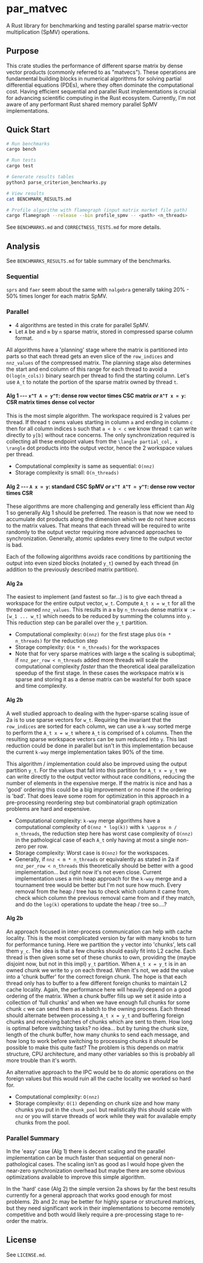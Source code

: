 # par_matvec

A Rust library for benchmarking and testing parallel sparse matrix-vector multiplication (SpMV) operations.

## Purpose

This crate studies the performance of different sparse matrix by dense vector products (commonly referred to as "matvecs"). These operations are fundamental building blocks in numerical algorithms for solving partial differential equations (PDEs), where they often dominate the computational cost. Having efficient sequential and parallel Rust implementations is crucial for advancing scientific computing in the Rust ecosystem. Currently, I'm not aware of any performant Rust shared memory parallel SpMV implementations.

## Quick Start

```bash
# Run benchmarks
cargo bench

# Run tests
cargo test

# Generate results tables
python3 parse_criterion_benchmarks.py

# View results
cat BENCHMARK_RESULTS.md

# Profile algorithm with flamegraph (input matrix market file path)
cargo flamegraph --release --bin profile_spmv -- <path> <n_threads>
```

See `BENCHMARKS.md` and `CORRECTNESS_TESTS.md` for more details.

## Analysis

See `BENCHMARKS_RESULTS.md` for table summary of the benchmarks. 

### Sequential

`sprs` and `faer` seem about the same with `nalgebra` generally taking 20% - 50% times longer for each matrix SpMV. 

### Parallel

 - 4 algorithms are tested in this crate for parallel SpMV. 
 - Let `A` be and `m` by `n` sparse matrix, stored in compressed sparse column format.

All algorithms have a 'planning' stage where the matrix is partitioned into parts so that each thread gets an even slice of the `row_indices` and `nnz_values` of the compressed matrix. The planning stage also determines the start and end column of this range for each thread to avoid a `O(log(n_cols))` binary search per thread to find the starting column. Let's use `A_t` to notate the portion of the sparse matrix owned by thread `t`.

#### Alg 1 --- `x^T A = y^T`: dense row vector times CSC matrix *or* `A^T x = y`: CSR matrix times dense col vector

This is the most simple algorithm. The workspace required is 2 values per thread. If thread `t` owns values starting in column `a` and ending in column `c` then for all column indices `b` such that `a < b < c` we know thread `t` can write directly to `y[b]` without race concerns. The only synchronization required is collecting all these endpoint values from the `\langle partial_col, x \rangle` dot products into the output vector, hence the 2 workspace values per thread.

 - Computational complexity is same as sequential: `O(nnz)`
 - Storage complexity is small: `O(n_threads)`

#### Alg 2 --- `A x = y`: standard CSC SpMV *or* `x^T A^T = y^T`: dense row vector times CSR

These algorithms are more challenging and generally less efficient than Alg 1 so generally Alg 1 should be preferred. The reason is that now we need to accumulate dot products along the dimension which we do not have access to the matrix values. That means that each thread will be required to write randomly to the output vector requiring more advanced approaches to synchronization. Generally, atomic updates every time to the output vector is bad.

Each of the following algorithms avoids race conditions by partitioning the output into even sized blocks (notated `y_t`) owned by each thread (in addition to the previously described matrix partition).

#### Alg 2a

The easiest to implement (and fastest so far...) is to give each thread a workspace for the entire output vector, `w_t`. Compute `A_t x = w_t` for all the thread owned `nnz_values`. This results in a `m` by `n_threads` dense matrix `W := [w_1 ... w_t]` which needs to be reduced by summing the columns into `y`. This reduction step can be parallel over the `y_t` partition.

 - Computational complexity: `O(nnz)` for the first stage plus `O(m * n_threads)` for the reduction step
 - Storage complexity: `O(m * n_threads)` for the workspaces
 - Note that for very sparse matrices with large `m` the scaling is suboptimal; if `nnz_per_row < n_threads` added more threads will scale the computational complexity *faster* than the theoretical ideal parallelization speedup of the first stage. In these cases the workspace matrix `W` is sparse and storing it as a dense matrix can be wasteful for both space and time complexity.

#### Alg 2b

A well studied approach to dealing with the hyper-sparse scaling issue of 2a is to use sparse vectors for `w_t`. Requiring the invariant that the `row_indices` are sorted for each column, we can use a `k-way` sorted merge to perform the `A_t x = w_t` where `A_t` is comprised of `k` columns. Then the resulting sparse workspace vectors can be sum reduced into `y`. This last reduction could be done in parallel but isn't in this implementation because the current `k-way` merge implementation takes 90% of the time.

This algorithm / implementation could also be improved using the output partition `y_t`. For the values that fall into this partition for `A_t x = y_t` we can write directly to the output vector without race conditions, reducing the number of elements in the expensive merge. If the matrix is nice and has a 'good' ordering this could be a big improvement or no none if the ordering is 'bad'. That does leave some room for optimization in this approach in a pre-processing reordering step but combinatorial graph optimization problems are hard and expensive.

 - Computational complexity: `k-way` merge algorithms have a computational complexity of `O(nnz * log(k))` with `k \approx n / n_threads`, the reduction step here has worst case complexity of `O(nnz)` in the pathological case of each `A_t` only having at most a single non-zero per row. 
 - Storage complexity: Worst case is `O(nnz)` for the workspaces.
 - Generally, if `nnz < m * n_threads` or equivalently as stated in 2a if `nnz_per_row < n_threads` this theoretically should be better with a good implementation... but right now it's not even close. Current implementation uses a min heap approach for the `k-way` merge and a tournament tree would be better but I'm not sure how much. Every removal from the heap / tree has to check which column it came from, check which column the previous removal came from and if they match, and do the `log(k)` operations to update the heap / tree so....?

#### Alg 2b

An approach focused in inter-process communication can help with cache locality. This is the most complicated version by far with many knobs to turn for performance tuning. Here we partition the `y` vector into 'chunks', lets call them `y_c`. The idea is that a few chunks should easily fit into L2 cache. Each thread is then given some set of these chunks to own, providing the (maybe disjoint now, but not in this impl) `y_t` partition. When `A_t x = y_t` is in an owned chunk we write to `y` on each thread. When it's not, we add the value into a 'chunk buffer' for the correct foreign chunk. The hope is that each thread only has to buffer to a few different foreign chunks to maintain L2 cache locality. Again, the performance here will heavily depend on a good ordering of the matrix. When a chunk buffer fills up we set it aside into a collection of 'full chunks' and when we have enough full chunks for some chunk `c` we can send them as a batch to the owning process. Each thread should alternate between processing `A_t x = y_t` and buffering foreign chunks and receiving batches of chunks which are sent to them. How long is optimal before switching tasks? no idea... but by tuning the chunk size, length of the chunk buffer, how many chunks to send each message, and how long to work before switching to processing chunks it *should* be possible to make this quite fast? The problem is this depends on matrix structure, CPU architecture, and many other variables so this is probably all more trouble than it's worth.

An alternative approach to the IPC would be to do atomic operations on the foreign values but this would ruin all the cache locality we worked so hard for.

 - Computational complexity: `O(nnz)`
 - Storage complexity: `O(1)` depending on chunk size and how many chunks you put in the `chunk_pool` but realistically this should scale with `nnz` or you will starve threads of work while they wait for available empty chunks from the pool.

### Parallel Summary 

In the 'easy' case (Alg 1) there is decent scaling and the parallel implementation can be much faster than sequential on general non-pathological cases. The scaling isn't as good as I would hope given the near-zero synchronization overhead but maybe there are some obvious optimizations available to improve this simple algorithm.

In the 'hard' case (Alg 2) the simple version 2a shows by far the best results currently for a general approach that works good enough for most problems. 2b and 2c may be better for highly sparse or structured matrices, but they need significant work in their implementations to become remotely competitive and both would likely require a pre-processing stage to re-order the matrix.

## License

See `LICENSE.md`.
